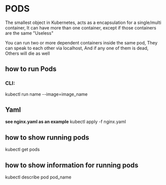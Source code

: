 # PODS 
The smallest object in Kubernetes, acts as a encapsulation for a single/multi container, It can have more than one container, except if those containers are the same "Useless"


You can run two or more dependent containers inside the same pod, They can speak to each other via localhost, 
And if any one of them is dead, Others will die as well 

## how to run Pods
### CLI: 
kubectl run name --image=image_name

## Yaml 
**see nginx.yaml as an example**
kubectl apply -f nginx.yaml  


## how to show running pods
kubectl get pods 

## how to show information for running pods
kubectl describe pod pod_name

